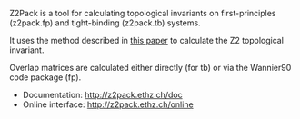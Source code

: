 Z2Pack
is a tool for calculating topological invariants on
first-principles (z2pack.fp) and tight-binding (z2pack.tb) systems.

It uses the method described in
[this paper](http://journals.aps.org/prb/abstract/10.1103/PhysRevB.83.235401)
to calculate the Z2 topological invariant.

Overlap matrices are calculated either directly (for tb) or via
the Wannier90 code package (fp).

- Documentation: <http://z2pack.ethz.ch/doc>
- Online interface: <http://z2pack.ethz.ch/online>
